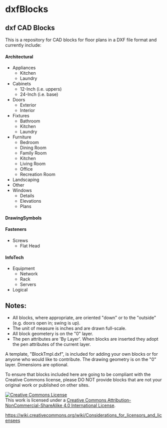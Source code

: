 # dxfBlocks

## dxf CAD Blocks

This is a repository for CAD blocks for floor plans in a DXF file format and currently include:

#### Architectural
   - Appliances
      - Kitchen
      - Laundry
   - Cabinets
      - 12-Inch (i.e. uppers)
      - 24-Inch (i.e. base)
   - Doors
      - Exterior
      - Interior
   - Fixtures
      - Bathroom
      - Kitchen
      - Laundry
   - Furniture
      - Bedroom
      - Dining Room
      - Family Room
      - Kitchen
      - Living Room
      - Office
      - Recreation Room
   - Landscaping
   - Other
   - Windows
      - Details
      - Elevations
      - Plans

#### DrawingSymbols

#### Fasteners
   - Screws
      - Flat Head

#### InfoTech
   - Equipment
      - Network
      - Rack
      - Servers
   - Logical


## Notes:
- All blocks, where appropriate, are oriented "down" or to the "outside" (e.g. doors open in; swing is up).
- The unit of measure is inches and are drawn full-scale.
- All block geometery is on the "0" layer.
- The pen attributes are 'By Layer'.  When blocks are inserted they adopt the pen attributes of the current layer.

A template, "BlockTmpl.dxf", is included for adding your own blocks or for anyone who would like to contribute.
The drawing geometry is on the "0" layer.  Dimensions are optional.

To ensure that blocks included here are going to be compliant with the Creative Commons license, please DO NOT provide blocks that are not your original work or published on other sites.

<a rel="license" href="http://creativecommons.org/licenses/by-nc-sa/4.0/"><img alt="Creative Commons License" style="border-width:0" src="https://i.creativecommons.org/l/by-nc-sa/4.0/88x31.png" /></a><br />This work is licensed under a <a rel="license" href="http://creativecommons.org/licenses/by-nc-sa/4.0/">Creative Commons Attribution-NonCommercial-ShareAlike 4.0 International License</a>.

https://wiki.creativecommons.org/wiki/Considerations_for_licensors_and_licensees
